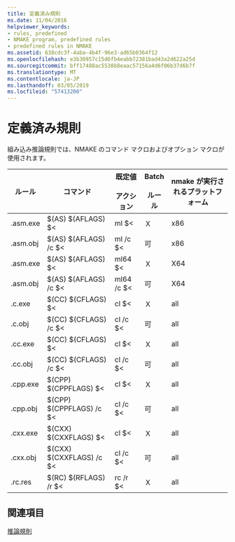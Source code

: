 ```yaml
---
title: 定義済み規則
ms.date: 11/04/2016
helpviewer_keywords:
- rules, predefined
- NMAKE program, predefined rules
- predefined rules in NMAKE
ms.assetid: 638cdc3f-4aba-4b4f-96e3-ad65b0364f12
ms.openlocfilehash: e3b30957c15d6fb4eabb72381bad43a2d622a25d
ms.sourcegitcommit: bff17488ac5538b8eaac57156a4d6f06b37d6b7f
ms.translationtype: MT
ms.contentlocale: ja-JP
ms.lasthandoff: 03/05/2019
ms.locfileid: "57413200"
---
```

# <a name="predefined-rules"></a>定義済み規則

組み込み推論規則では、NMAKE のコマンド マクロおよびオプション マクロが使用されます。

|ルール|コマンド|既定値<br /><br /> アクション|Batch<br /><br /> ルール|nmake が実行されるプラットフォーム|
|----------|-------------|------------------------|--------------------|----------------------------|
|.asm.exe|$(AS) $(AFLAGS) $<|ml $<|Ｘ|x86|
|.asm.obj|$(AS) $(AFLAGS) /c $<|ml /c $<|可|x86|
|.asm.exe|$(AS) $(AFLAGS) $<|ml64 $<|Ｘ|X64|
|.asm.obj|$(AS) $(AFLAGS) /c $<|ml64 /c $<|可|X64|
|.c.exe|$(CC) $(CFLAGS) $<|cl $<|Ｘ|all|
|.c.obj|$(CC) $(CFLAGS) /c $<|cl /c $<|可|all|
|.cc.exe|$(CC) $(CFLAGS) $<|cl $<|Ｘ|all|
|.cc.obj|$(CC) $(CFLAGS) /c $<|cl /c $<|可|all|
|.cpp.exe|$(CPP) $(CPPFLAGS) $<|cl $<|Ｘ|all|
|.cpp.obj|$(CPP) $(CPPFLAGS) /c $<|cl /c $<|可|all|
|.cxx.exe|$(CXX) $(CXXFLAGS) $<|cl $<|Ｘ|all|
|.cxx.obj|$(CXX) $(CXXFLAGS) /c $<|cl /c $<|可|all|
|.rc.res|$(RC) $(RFLAGS) /r $<|rc /r $<|Ｘ|all|

## <a name="see-also"></a>関連項目

[推論規則](../build/inference-rules.md)
